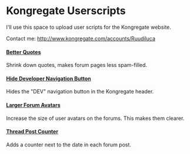 # Kongregate Userscripts

I'll use this space to upload user scripts for the Kongregate website. 

Contact me:
http://www.kongregate.com/accounts/Ruudiluca

#### [Better Quotes](https://github.com/Ruudiluca/kongregate-userscripts/blob/master/betterQuotes.js)

Shrink down quotes, makes forum pages less spam-filled.

#### [Hide Developer Navigation Button](https://github.com/Ruudiluca/kongregate-userscripts/blob/master/hideDevNav.js)

Hides the "DEV" navigation button in the Kongregate header.

#### [Larger Forum Avatars](https://github.com/Ruudiluca/kongregate-userscripts/blob/master/largerForumAvatars.js)

Increase the size of user avatars on the forums. This makes them clearer.

#### [Thread Post Counter](https://github.com/Ruudiluca/kongregate-userscripts/blob/master/threadPostCount.js)

Adds a counter next to the date in each forum post.
